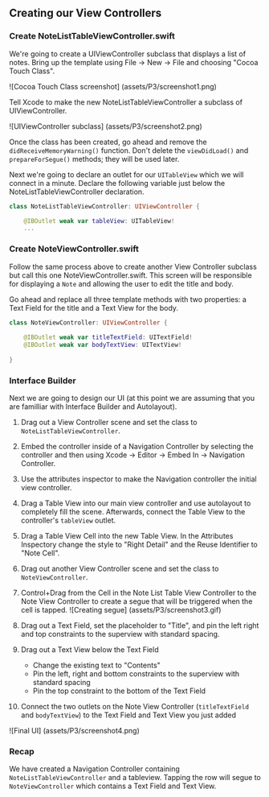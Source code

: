 ## Creating our View Controllers

### Create NoteListTableViewController.swift

We're going to create a UIViewController subclass that displays a list of notes. Bring up the template using File -> New -> File and choosing "Cocoa Touch Class".

![Cocoa Touch Class screenshot] (assets/P3/screenshot1.png)

Tell Xcode to make the new NoteListTableViewController a subclass of UIViewController. 

![UIViewController subclass] (assets/P3/screenshot2.png)

Once the class has been created, go ahead and remove the `didReceiveMemoryWarning()` function. Don't delete the `viewDidLoad()` and `prepareForSegue()` methods; they will be used later.

Next we're going to declare an outlet for our `UITableView` which we will connect in a minute. Declare the following variable just below the NoteListTableViewController declaration.

```swift
class NoteListTableViewController: UIViewController {

    @IBOutlet weak var tableView: UITableView!
    ...
```

### Create NoteViewController.swift

Follow the same process above to create another View Controller subclass but call this one NoteViewController.swift. This screen will be responsible for displaying a `Note` and allowing the user to edit the title and body.

Go ahead and replace all three template methods with two properties: a Text Field for the title and a Text View for the body.

```swift
class NoteViewController: UIViewController {
    
    @IBOutlet weak var titleTextField: UITextField!
    @IBOutlet weak var bodyTextView: UITextView!
    
}
```

### Interface Builder

Next we are going to design our UI (at this point we are assuming that you are familliar with Interface Builder and Autolayout). 

1. Drag out a View Controller scene and set the class to `NoteListTableViewController`.
2. Embed the controller inside of a Navigation Controller by selecting the controller and then using Xcode -> Editor -> Embed In -> Navigation Controller.
3. Use the attributes inspector to make the Navigation controller the initial view controller.
4. Drag a Table View into our main view controller and use autolayout to completely fill the scene. Afterwards, connect the Table View to the controller's `tableView` outlet.
5. Drag a Table View Cell into the new Table View. In the Attributes Inspectory change the style to "Right Detail" and the Reuse Identifier to "Note Cell".
6. Drag out another View Controller scene and set the class to `NoteViewController`.
7. Control+Drag from the Cell in the Note List Table View Controller to the Note View Controller to create a segue that will be triggered when the cell is tapped.
![Creating segue] (assets/P3/screenshot3.gif)

8. Drag out a Text Field, set the placeholder to "Title", and pin the left right and top constraints to the superview with standard spacing.
9. Drag out a Text View below the Text Field
	* Change the existing text to "Contents"
	* Pin the left, right and bottom constraints to the superview with standard spacing
	* Pin the top constraint to the bottom of the Text Field
10. Connect the two outlets on the Note View Controller (`titleTextField` and `bodyTextView`) to the Text Field and Text View you just added

![Final UI] (assets/P3/screenshot4.png)


### Recap

We have created a Navigation Controller containing `NoteListTableViewController` and a tableview. Tapping the row will segue to `NoteViewController` which contains a Text Field and Text View. 